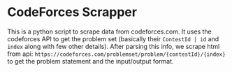 # CodeForces Scrapper

This is a python script to scrape data from codeforces.com. It uses the codeforces API to get the problem set (basically their `ContestId | id` and `index` along with few other details). After parsing this info, we scrape html from api: `https://codeforces.com/problemset/problem/{contestId}/{index}` to get the problem statement and the input/output format.
